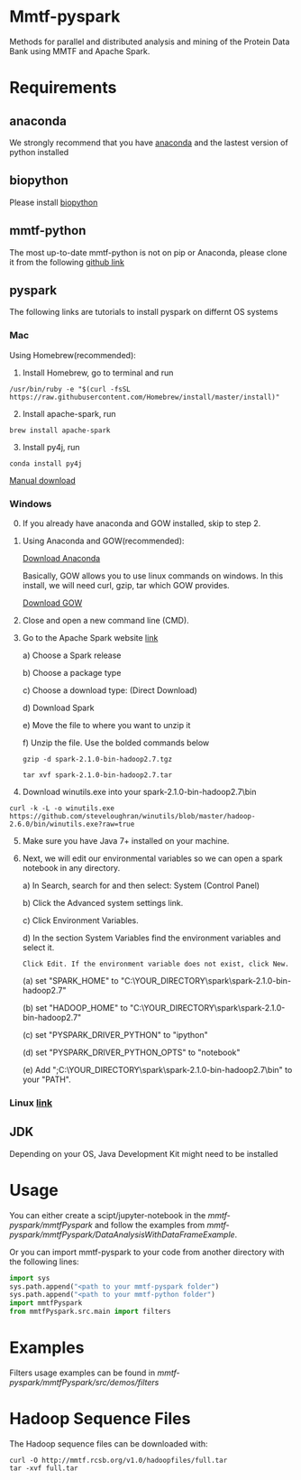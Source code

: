 # Mmtf-pyspark
Methods for parallel and distributed analysis and mining of the Protein Data Bank using MMTF and Apache Spark.

# Requirements

## anaconda
We strongly recommend that you have [anaconda](https://docs.continuum.io/anaconda/install/) and the lastest version of python installed


## biopython
Please install [biopython](http://biopython.org/wiki/Download)

## mmtf-python

The most up-to-date mmtf-python is not on pip or Anaconda, please clone it from the following [github link](https://github.com/rcsb/mmtf-python)


## pyspark

The following links are tutorials to install pyspark on differnt OS systems

### Mac

Using Homebrew(recommended):

1. Install Homebrew, go to terminal and run

```
/usr/bin/ruby -e "$(curl -fsSL https://raw.githubusercontent.com/Homebrew/install/master/install)"
```

2. Install apache-spark, run

```
brew install apache-spark
```

3. Install py4j, run

```
conda install py4j
```
[Manual download](https://medium.com/@GalarnykMichael/install-spark-on-mac-pyspark-453f395f240b)

### Windows

0.  If you already have anaconda and GOW installed, skip to step 2.

1.  Using Anaconda and GOW(recommended):

    [Download Anaconda](https://docs.continuum.io/anaconda/install/windows)

    Basically, GOW allows you to use linux commands on windows. In this install, we will need curl, gzip, tar which GOW provides.

    [Download GOW](https://github.com/bmatzelle/gow/releases/download/v0.8.0/Gow-0.8.0.exe)

2.  Close and open a new command line (CMD).

3.  Go to the Apache Spark website [link](http://spark.apache.org/downloads.html)

    a) Choose a Spark release

    b) Choose a package type

    c) Choose a download type: (Direct Download)

    d) Download Spark

    e) Move the file to where you want to unzip it

    f) Unzip the file. Use the bolded commands below

    ```
    gzip -d spark-2.1.0-bin-hadoop2.7.tgz

    tar xvf spark-2.1.0-bin-hadoop2.7.tar
    ```
4.  Download winutils.exe into your spark-2.1.0-bin-hadoop2.7\bin

```
curl -k -L -o winutils.exe https://github.com/steveloughran/winutils/blob/master/hadoop-2.6.0/bin/winutils.exe?raw=true
```

5.  Make sure you have Java 7+ installed on your machine.

6.  Next, we will edit our environmental variables so we can open a spark notebook in any directory.

    a) In Search, search for and then select: System (Control Panel)

    b) Click the Advanced system settings link.

    c) Click Environment Variables.

    d) In the section System Variables find the environment variables and select it.

        Click Edit. If the environment variable does not exist, click New.

    (a) set "SPARK_HOME" to "C:\YOUR_DIRECTORY\spark\spark-2.1.0-bin-hadoop2.7"

    (b) set "HADOOP_HOME" to "C:\YOUR_DIRECTORY\spark\spark-2.1.0-bin-hadoop2.7"

    (c) set "PYSPARK_DRIVER_PYTHON" to "ipython"

    (d) set "PYSPARK_DRIVER_PYTHON_OPTS" to "notebook"

    (e) Add ";C:\YOUR_DIRECTORY\spark\spark-2.1.0-bin-hadoop2.7\bin" to your "PATH".


### Linux [link](https://medium.com/@GalarnykMichael/install-spark-on-ubuntu-pyspark-231c45677de0)

## JDK

Depending on your OS, Java Development Kit might need to be installed


# Usage

You can either create a scipt/jupyter-notebook in the *mmtf-pyspark/mmtfPyspark* and follow the examples from *mmtf-pyspark/mmtfPyspark/DataAnalysisWithDataFrameExample*.

Or you can import mmtf-pyspark to your code from another directory with the following lines:

```python
import sys
sys.path.append("<path to your mmtf-pyspark folder")
sys.path.append("<path to your mmtf-python folder")
import mmtfPyspark
from mmtfPyspark.src.main import filters
```

# Examples

Filters usage examples can be found in *mmtf-pyspark/mmtfPyspark/src/demos/filters*

# Hadoop Sequence Files

The Hadoop sequence files can be downloaded with:
```
curl -O http://mmtf.rcsb.org/v1.0/hadoopfiles/full.tar
tar -xvf full.tar
```
